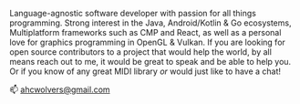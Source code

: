 Language-agnostic software developer with passion for all things programming. Strong interest in the Java, Android/Kotlin & Go ecosystems, Multiplatform frameworks such as CMP and React, as well as a personal love for graphics programming in OpenGL & Vulkan.
If you are looking for open source contributors to a project that would help the world, by all means reach out to me, it would be great to speak and be able to help you. 
Or if you know of any great MIDI library _or_ would just like to have a chat!

📫 ahcwolvers@gmail.com

<!---
ronaldwolvers/ronaldwolvers is a ✨ special ✨ repository because its `README.md` (this file) appears on your GitHub profile.
You can click the Preview link to take a look at your changes.
--->
